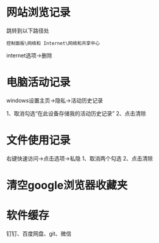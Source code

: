 # 网站浏览记录
跳转到以下路径处
```
控制面板\网络和 Internet\网络和共享中心
```
internet选项->删除

# 电脑活动记录

windows设置主页->隐私->活动历史记录

1、取消勾选“在此设备存储我的活动历史记录”
2、点击清除

# 文件使用记录
右键快速访问->点击选项->私隐
1、取消两个勾选
2、点击清除

# 清空google浏览器收藏夹

# 软件缓存
钉钉、百度网盘、git、微信